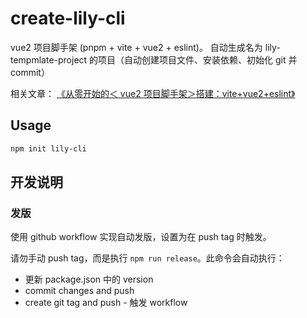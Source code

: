 # create-lily-cli

vue2 项目脚手架 (pnpm + vite + vue2 + eslint)。
自动生成名为 lily-tempmlate-project 的项目（自动创建项目文件、安装依赖、初始化 git 并 commit）

相关文章： [《从零开始的＜ vue2 项目脚手架＞搭建：vite+vue2+eslint》](https://liuzx-emily.github.io/blog/#/post/1ac6fb5e-1737-44a7-881e-31a35ba69e33)

## Usage

```bash
npm init lily-cli
```

## 开发说明

### 发版

使用 github workflow 实现自动发版，设置为在 push tag 时触发。

请勿手动 push tag，而是执行 `npm run release`。此命令会自动执行：

- 更新 package.json 中的 version
- commit changes and push
- create git tag and push - 触发 workflow
